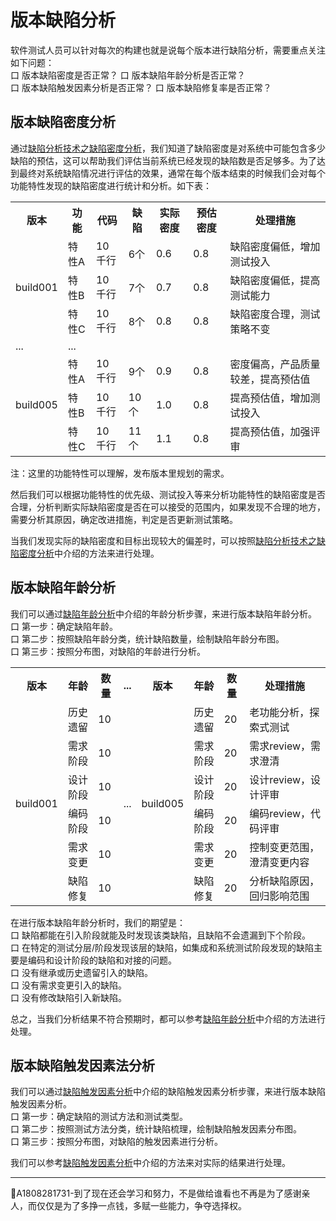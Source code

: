 # 版本缺陷分析

软件测试人员可以针对每次的构建也就是说每个版本进行缺陷分析，需要重点关注如下问题：   
口  版本缺陷密度是否正常？
口  版本缺陷年龄分析是否正常？   
口  版本缺陷触发因素分析是否正常？
口  版本缺陷修复率是否正常？

## 版本缺陷密度分析
通过[缺陷分析技术之缺陷密度分析](books/缺陷密度分析.md)，我们知道了缺陷密度是对系统中可能包含多少缺陷的预估，这可以帮助我们评估当前系统已经发现的缺陷数是否足够多。为了达到最终对系统缺陷情况进行评估的效果，通常在每个版本结束的时候我们会对每个功能特性发现的缺陷密度进行统计和分析。如下表：
<table>
	<tr>
		<th>版本</th>
		<th>功能</th>
		<th>代码</th>
		<th>缺陷</th>
		<th>实际密度</th>
		<th>预估密度</th>
		<th>处理措施</th>
	</tr>
	<tr>
		<td rowspan="3">build001</td>
		<td>特性A</td>
		<td>10千行</td>
		<td>6个</td>
		<td>0.6</td>
		<td>0.8</td>
		<td>缺陷密度偏低，增加测试投入</td>
	</tr>
	<tr>
		<td>特性B</td>
		<td>10千行</td>
		<td>7个</td>
		<td>0.7</td>
		<td>0.8</td>
		<td>缺陷密度偏低，提高测试能力</td>
	</tr>
	<tr>
		<td>特性C</td>
		<td>10千行</td>
		<td>8个</td>
		<td>0.8</td>
		<td>0.8</td>
		<td>缺陷密度合理，测试策略不变</td>
	</tr>
	<tr>
		<td >...</td>
		<td colspan="6">...</td>
	</tr>
	<tr>
		<td rowspan="3">build005</td>
		<td>特性A</td>
		<td>10千行</td>
		<td>9个</td>
		<td>0.9</td>
		<td>0.8</td>
		<td>密度偏高，产品质量较差，提高预估值</td>
	</tr>
	<tr>
		<td>特性B</td>
		<td>10千行</td>
		<td>10个</td>
		<td>1.0</td>
		<td>0.8</td>
		<td>提高预估值，增加测试投入</td>
	</tr>
	<tr>
		<td>特性C</td>
		<td>10千行</td>
		<td>11个</td>
		<td>1.1</td>
		<td>0.8</td>
		<td>提高预估值，加强评审</td>
	</tr>
</table>

注：这里的功能特性可以理解，发布版本里规划的需求。

然后我们可以根据功能特性的优先级、测试投入等来分析功能特性的缺陷密度是否合理，分析判断实际缺陷密度是否在可以接受的范围内，如果发现不合理的地方，需要分析其原因，确定改进措施，判定是否更新测试策略。

当我们发现实际的缺陷密度和目标出现较大的偏差时，可以按照[缺陷分析技术之缺陷密度分析](books/缺陷密度分析.md)中介绍的方法来进行处理。

## 版本缺陷年龄分析

我们可以通过[缺陷年龄分析](books/缺陷年龄分析.md)中介绍的年龄分析步骤，来进行版本缺陷年龄分析。   
口 第一步：确定缺陷年龄。   
口 第二步：按照缺陷年龄分类，统计缺陷数量，绘制缺陷年龄分布图。   
口 第三步：按照分布图，对缺陷的年龄进行分析。   

<table>
	<tr>
		<th>版本</th>
		<th>年龄</th>
		<th>数量</th>
		<th>...</th>
		<th>版本</th>
		<th>年龄</th>
		<th>数量</th>
		<th>处理措施</th>
	</tr>
	<tr>
		<td rowspan="6">build001</td>
		<td>历史遗留</td>
		<td>10</td>
		<td rowspan="6">...</td>
		<td rowspan="6">build005</td>
		<td>历史遗留</td>
		<td>20</td>
		<td>老功能分析，探索式测试</td>
	</tr>
	<tr>
		<td>需求阶段</td>
		<td>10</td>
		<td>需求阶段</td>
		<td>20</td>
		<td>需求review，需求澄清</td>
	</tr>
	<tr>
		<td>设计阶段</td>
		<td>10</td>
		<td>设计阶段</td>
		<td>20</td>
		<td>设计review，设计评审</td>
	</tr>
	<tr>
		<td>编码阶段</td>
		<td>10</td>
		<td>编码阶段</td>
		<td>20</td>
		<td>编码review，代码评审</td>
	</tr>
	<tr>
		<td>需求变更</td>
		<td>10</td>
		<td>需求变更</td>
		<td>20</td>
		<td>控制变更范围，澄清变更内容</td>
	</tr>
	<tr>
		<td>缺陷修复</td>
		<td>10</td>
		<td>缺陷修复</td>
		<td>20</td>
		<td>分析缺陷原因，回归影响范围</td>
	</tr>
</table>

在进行版本缺陷年龄分析时，我们的期望是：   
口 缺陷都能在引入阶段就能及时发现该类缺陷，且缺陷不会遗漏到下个阶段。   
口 在特定的测试分层/阶段发现该层的缺陷，如集成和系统测试阶段发现的缺陷主要是编码和设计阶段的缺陷和对接的问题。    
口 没有继承或历史遗留引入的缺陷。   
口 没有需求变更引入的缺陷。   
口 没有修改缺陷引入新缺陷。   

总之，当我们分析结果不符合预期时，都可以参考[缺陷年龄分析](books/缺陷年龄分析.md)中介绍的方法进行处理。

## 版本缺陷触发因素法分析

我们可以通过[缺陷触发因素分析](books/缺陷触发因素分析.md)中介绍的缺陷触发因素分析步骤，来进行版本缺陷触发因素分析。     
口 第一步：确定缺陷的测试方法和测试类型。   
口 第二步：按照测试方法分类，统计缺陷梳理，绘制缺陷触发因素分布图。   
口 第三步：按照分布图，对缺陷的触发因素进行分析。   

我们可以参考[缺陷触发因素分析](books/缺陷触发因素分析.md)中介绍的方法来对实际的结果进行处理。

* * *
:bell:A1808281731-到了现在还会学习和努力，不是做给谁看也不再是为了感谢亲人，而仅仅是为了多挣一点钱，多赋一些能力，争夺选择权。

